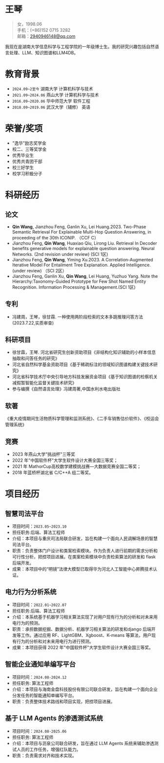 # 王琴
> 女，1998.06  
> 手机：(+86)152 0715 3282   
> 邮箱：2940946148@qq.com

我现在是湖南大学信息科学与工程学院的一年级博士生。我的研究兴趣包括自然语言处理、LLM、知识图谱和LLM4DB。

# 教育背景
- ``2024.09~2至今``       湖南大学            计算机科学与技术
- ``2021.09~2024.06``    燕山大学            计算机科学与技术        
- ``2016.09~2020.06``    华中师范大学            软件工程           
- ``2018.09~2019.06``    武汉大学（辅修）          英语              

# 荣誉/奖项
- "逸华"励志奖学金
- 校二、三等奖学金
- 优秀毕业生
- 优秀共青团干部
- 校三好学生
- 校学习积极分子

# 科研经历
## 论文
- **Qin Wang**, Jianzhou Feng, Ganlin Xu, Lei Huang.2023. Two-Phase Semantic Retrieval For Explainable Multi-Hop Question Answering, in proceeding of the 30th ICONIP. （CCF C）
- Jianzhou Feng, **Qin Wang**, Huaxiao Qiu, Lirong Liu. Retrieval In Decoder benefits generative models for explainable question answering. Neural Networks. (2nd revision under review) (SCI 1区)
- Jianzhou Feng, **Qin Wang**, Yiming Xu.2023. A Correlation-Augmented Iterative Model For Entailment Tree Explanation. Applied Intelligence. (under review) （SCI 2区）
- Jianzhou Feng, Ganlin Xu, **Qin Wang**, Lei Huang, Yuzhuo Yang. Note the Hierarchy:Taxonomy-Guided Prototype for Few Shot Named Entity Recognition. Information Processing & Management.(SCI 1区)

## 专利
- 冯建周，王琴，徐甘霖. 一种使用两阶段检索的文本多跳推理问答方法 (2023.7.22,实质审查)

## 科研项目
- 徐甘霖，王琴. 河北省研究生创新资助项目《非结构化知识辅助的小样本信息抽取和问答任务的研究》
- 河北省自然科学基金资助项目《基于稀疏标注的领域知识图谱构建关键技术研究》
- 河北省科学技术厅中央引导地方科技发展资金项目《基于知识图谱的检察机关减假暂智能化监督关键技术研究》
- 参与编撰《自然语言处理》冯建周著,中国水利水电出版社

## 软著
《重大疫情期间生活物质科学管理和监测系统》、《二手车销售估价软件》、《校运会管理系统》

## 竞赛
- 2023 年燕山大学"挑战杯"三等奖
- 2022 年"中国软件杯"大学生软件设计大赛全国三等奖；
- 2021 年 MathorCup高校数学建模挑战赛—大数据竞赛全国二等奖；
- 2018 年蓝桥杯湖北省 C/C++A 组二等奖。

# 项目经历
## 智慧司法平台
- 项目时间：``2023.05~2023.10``
- 担任职务:后端、算法工程师
- 介绍：本项目与重庆司法局联合研发，旨在构建一个面向人民调解场景的智慧司法平台。
- 职责：负责整体门户设计和类案检索模块。作为负责人进行前期的需求分析和可行性分析，把控项目进展。在类案检索模块中负责检索算法的研发和 flask 后端开发。
- 成果：本项目中的“明镜”法律大模型已取得华为河北人工智能中心昇腾技术认证。

## 电力行为分析系统
- 项目时间：``2022.01~2022.07``
- 担任职务:后端、算法工程师
- 介绍：本系统基于机器学习相关算法实现了对用户现有行为的分析和对未来用电行为的预测。
- 职责：承担数据挖掘、数据分析、机器学习相关算法的研发和django 后端开发等工作。通过应用 RF、LightGBM、Xgboost、K-means 等算法，用户现有行为的分析和对未来用电行为进行预测。
- 成果：本项目获得 2022 年"中国软件杯"大学生软件设计大赛全国三等奖。

## 智能企业通知单编写平台
- 项目时间：``2024.08-2024.12``
- 担任职务: 算法工程师
- 介绍：本项目与海南金盘科技股份有限公司联合研发，旨在构建一个面向企业分发任务的智能通知单编写平台。
- 职责：负责整体技术路线和项目实现，把控项目进展。

## 基于 LLM Agents 的渗透测试系统
- 项目时间：``2024.08-2025.06``
- 担任职务: 算法工程师
- 介绍：本项目与沥泉公司联合研发，旨在通过 LLM  Agents 系统来辅助渗透测试人员的工作任务，增强红队能力。
- 职责：负责需求对齐和技术实现。

